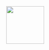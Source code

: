 

<div style="float:  ; max-height: 200px; position: fixed; right: 13px; top: 12px; z-index: 200;">

<img src="https://www.gifcen.com/wp-content/uploads/2022/05/shadow-the-hedgehog-gif-9.gif" height="100"/></div>

